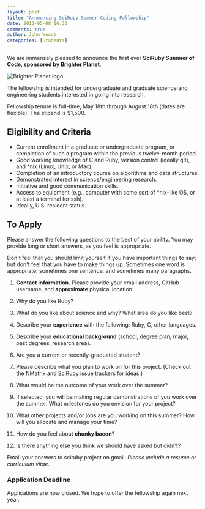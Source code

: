 ```yaml
---
layout: post
title: "Announcing SciRuby Summer Coding Fellowship"
date: 2012-05-08 16:33
comments: true
author: John Woods
categories: [Students]
---
```

We are immensely pleased to announce the first ever **SciRuby Summer of Code, sponsored by [Brighter Planet](http://brighterplanet.com/)**.

![Brighter Planet logo](http://static.brighterplanet.com/assets/logos/flush-left/inline/green/rasterized/brighter_planet-140.png)

The fellowship is intended for undergraduate and graduate science and engineering students interested in going into research.<!--more-->

Fellowship tenure is full-time, May 18th through August 18th (dates are flexible). The stipend is $1,500.

## Eligibility and Criteria

* Current enrollment in a graduate or undergraduate program, or completion of such a program within the previous twelve-month period.
* Good working knowledge of C and Ruby, version control (ideally git), and *nix (Linux, Unix, or Mac).
* Completion of an introductory course on algorithms and data structures.
* Demonstrated interest in science/engineering research.
* Initiative and good communication skills.
* Access to equipment (e.g., computer with some sort of *nix-like OS, or at least a terminal for ssh).
* Ideally, U.S. resident status.

## To Apply

Please answer the following questions to the best of your ability. You may provide long or short answers, as you feel is appropriate.

Don't feel that you should limit yourself if you have important things to say; but don't feel that you have to make things up. Sometimes one word is appropriate, sometimes one sentence, and sometimes many paragraphs.

1. **Contact information.** Please provide your email address, GitHub username, and **approximate** physical location.

1. Why do you like Ruby?

1. What do you like about science and why? What area do you like best?

1. Describe your **experience** with the following: Ruby, C, other languages.

2. Describe your **educational background** (school, degree plan, major, past degrees, research area).

3. Are you a current or recently-graduated student?

2. Please describe what you plan to work on for this project. (Check out the [NMatrix](http://github.com/SciRuby/nmatrix/issues) and [SciRuby](http://github.com/SciRuby/sciruby/issues) issue trackers for ideas.)

2. What would be the outcome of your work over the summer?

2. If selected, you will be making regular demonstrations of you work over the summer. What milestones do you envision for your project?

2. What other projects and/or jobs are you working on this summer? How will you allocate and manage your time?

2. How do you feel about **chunky bacon**?

2. Is there anything else you think we should have asked but didn't?

Email your answers to sciruby.project on gmail. <em>Please include a resume or curriculum vitae.</em>

### Application Deadline

Applications are now closed. We hope to offer the fellowship again next year.
